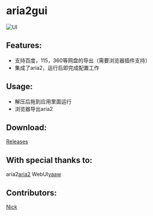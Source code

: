 aria2gui
===========

![UI](http://i.imgur.com/Jq8Ttyc.png)

## Features:

- 支持百度，115，360等网盘的导出（需要浏览器插件支持）
- 集成了aria2，运行后即完成配置工作

## Usage:

- 解压后拖到应用里面运行
- 浏览器导出aria2

## Download:

 [Releases](https://github.com/yangshun1029/aria2gui/releases)

## With special thanks to:  

 aria2[aria2](http://aria2.sourceforge.net/)
 WebUI[yaaw](https://github.com/binux/yaaw)


## Contributors:  

[Nick](https://github.com/yangshun1029)




